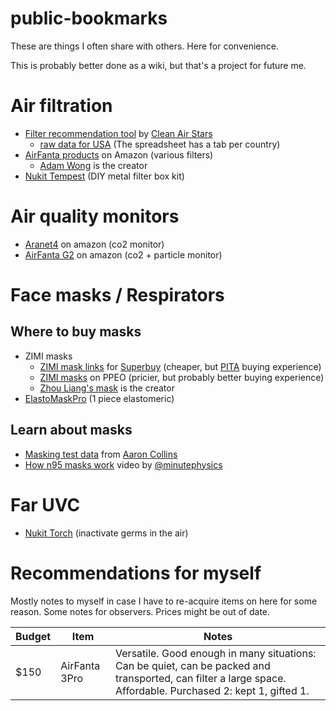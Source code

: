 # public-bookmarks
These are things I often share with others. Here for convenience.

This is probably better done as a wiki, but that's a project for future me.


# Air filtration
- [Filter recommendation tool](https://cleanairstars.com/filters/) by [Clean Air Stars](https://cleanairstars.com/)
  - [raw data for USA](https://docs.google.com/spreadsheets/d/17j6FZwvqHRFkGoH5996u5JdR7tk4_7fNuTxAK7kc4Fk/edit?gid=1662890714)  (The spreadsheet has a tab per country)
- [AirFanta products](https://www.amazon.com/s?me=A1ZR1THYZD46CX) on Amazon (various filters)
  - [Adam Wong](https://x.com/Engineer_Wong) is the creator
- [Nukit Tempest](https://cybernightmarket.com/products/the-nukit-tempest-air-purifier-kit) (DIY metal filter box kit)

# Air quality monitors
- [Aranet4](https://www.amazon.com/Aranet4-Home-Temperature-Ink-Configuration/dp/B07YY7BH2W) on amazon (co2 monitor)
- [AirFanta G2](https://www.amazon.com/dp/B0D53PTXQ2) on amazon (co2 + particle monitor)

# Face masks / Respirators
## Where to buy masks
- ZIMI masks
  - [ZIMI mask links](https://t.co/cHjlzsjPIg) for [Superbuy](https://www.superbuy.com/order) (cheaper, but [PITA](https://en.wiktionary.org/wiki/pain_in_the_ass) buying experience)
  - [ZIMI masks](https://ppeo.com/brand/zimi-air/) on PPEO (pricier, but probably better buying experience)
  - [Zhou Liang's mask](https://x.com/zhouliang_mask) is the creator
- [ElastoMaskPro](https://reusable-respirators.com/product/elastomaskpro-respirator/) (1 piece elastomeric)
## Learn about masks
- [Masking test data](https://drive.google.com/drive/folders/1eE2BERAvRzs28kG87ft3a27FS9-gHvdC) from [Aaron Collins](https://twitter.com/masknerd)
- [How n95 masks work](https://www.youtube.com/watch?v=vBJpvdZXxcs) video by [@minutephysics](https://x.com/minutephysics)

# Far UVC
- [Nukit Torch](https://cybernightmarket.com/products/mini-far-uvc-lights-set) (inactivate germs in the air)


# Recommendations for myself
Mostly notes to myself in case I have to re-acquire items on here for some reason. Some notes for observers.  Prices might be out of date.

| Budget | Item | Notes |
| --- | --- | --- |
|$150 | AirFanta 3Pro | Versatile. Good enough in many situations: Can be quiet, can be packed and transported, can filter a large space. Affordable. Purchased 2: kept 1, gifted 1.|
